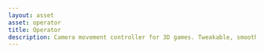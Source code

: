 ```yaml
---
layout: asset
asset: operator
title: Operator
description: Camera movement controller for 3D games. Tweakable, smooth and cinematic.
---
```

